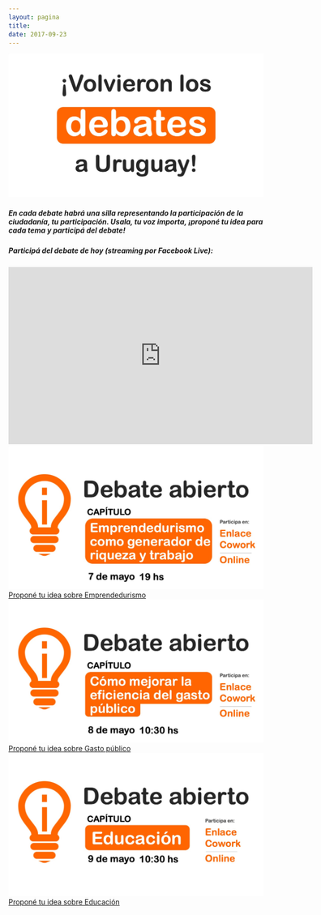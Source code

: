 ```yaml
---
layout: pagina
title: 
date: 2017-09-23
---
```


<div class="row">
  <div class="col-md-3"></div>
  <div class="col-md-6">
    <img src="/img/debates/debate_portada.jpeg" class="img-responsive">
  </div>
  <div class="col-md-3"></div>
</div>

<div class="row">
  <div class="col-md-2"></div>
  <div class="col-md-8 text-center">
    <h5>En cada debate habrá una silla representando la participación de la ciudadanía, tu participación. Usala, tu voz importa, ¡proponé tu idea para cada tema y participá del debate!</h5>
    <!--<h4>Entrá al debate de hoy (utiliza <a href="https://zoom.us/">zoom.us</a>): <a href="https://zoom.us/j/127217701">Click aquí para entrar</a></h4>-->
  </div>
  <div class="col-md-2"></div>
</div>

<div class="row">
  <div class="col-md-2"></div>
  <div class="col-md-8 text-center">
    <h5>Participá del debate de hoy (streaming por Facebook Live):</h5>
    <iframe  src="https://www.facebook.com/plugins/video.php?href=https%3A%2F%2Fwww.facebook.com%2FMiVozUy%2Fvideos%2F2245135402413636%2F&show_text=0&width=600" width="600" height="350" style="border:none;overflow:hidden" scrolling="no" frameborder="0" allowTransparency="true" allowFullScreen="true"></iframe>
  </div>
  <div class="col-md-2"></div>
</div>

<div class="row">
  <div class="col-md-6 text-center">
    <img src="/img/debates/debate_emprendedurismo.jpeg" class="img-responsive">
    <a href="https://digo.mivoz.uy/new-topic?category=Emprendedurismo&title=Escribe+un+t%C3%ADtulo+aqu%C3%AD+y+escribe+tu+idea+debajo" class="btn btn-info">
      Proponé tu idea sobre Emprendedurismo
    </a>
  </div>
  <div class="col-md-6 text-center">
    <img src="/img/debates/debate_gasto_publico.jpeg" class="img-responsive">
    <a href="https://digo.mivoz.uy/new-topic?category=Gestión+del+dinero+público&title=Escribe+un+t%C3%ADtulo+aqu%C3%AD+y+escribe+tu+idea+debajo" class="btn btn-info">
      Proponé tu idea sobre Gasto público
    </a>
  </div>
</div>

<div class="row">
  <div class="col-md-6 text-center">
    <img src="/img/debates/debate_educacion.jpeg" class="img-responsive">
    <a href="https://digo.mivoz.uy/new-topic?category=Educación&title=Escribe+un+t%C3%ADtulo+aqu%C3%AD+y+escribe+tu+idea+debajo" class="btn btn-info">
      Proponé tu idea sobre Educación
    </a>
  </div>
</div>
